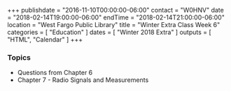 +++
publishdate = "2016-11-10T00:00:00-06:00"
contact = "W0HNV"
date = "2018-02-14T19:00:00-06:00"
endTime = "2018-02-14T21:00:00-06:00"
location = "West Fargo Public Library"
title = "Winter Extra Class Week 6"
categories = [ "Education" ]
dates = [ "Winter 2018 Extra" ]
outputs = [ "HTML", "Calendar" ]
+++

### Topics

* Questions from Chapter 6
* Chapter 7 - Radio Signals and Measurements
